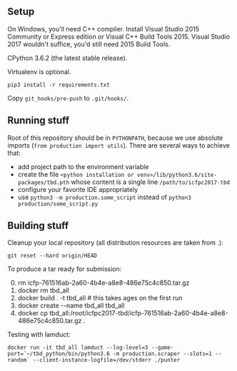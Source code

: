 ## Setup

On Windows, you'll need C++ compiler. Install Visual Studio 2015 Community or Express edition _or_ Visual C++ Build Tools 2015. Visual Studio 2017 wouldn't suffice, you'd still need 2015 Build Tools.

CPython 3.6.2 (the latest stable release).

Virtualenv is optional.

`pip3 install -r requirements.txt`

Copy `git_hooks/pre-push` to `.git/hooks/`.


## Running stuff

Root of this repository should be in `PYTHONPATH`, because we use absolute imports (`from production import utils`). There are several ways to achieve that:
  - add project path to the environment variable
  - create the file `<python installation or venv>/lib/python3.6/site-packages/tbd.pth` whose content is a single line `/path/to/icfpc2017-tbd`
  - configure your favorite IDE appropriately
  - use `python3 -m production.some_script` instead of `python3 production/some_script.py`

## Building stuff

Cleanup your local repository (all distribution resources are taken from .):
```text
git reset --hard origin/HEAD
```

To produce a tar ready for submission:

0. rm icfp-761516ab-2a60-4b4e-a8e8-486e75c4c850.tar.gz
1. docker rm tbd_all
2. docker build . -t tbd_all # this takes ages on the first run
3. docker create --name tbd_all tbd_all
4. docker cp tbd_all:/root/icfpc2017-tbd/icfp-761516ab-2a60-4b4e-a8e8-486e75c4c850.tar.gz .

Testing with lamduct:
```text
docker run -it tbd_all lamduct --log-level=3 --game-port=`~/tbd_python/bin/python3.6 -m production.scraper --slots=1 --random` --client-instance-logfile=/dev/stderr ./punter
```
